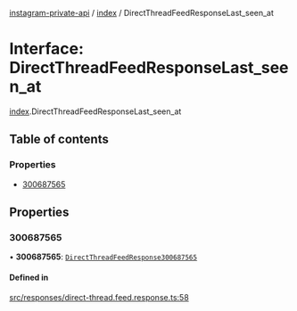 [instagram-private-api](../../README.md) / [index](../../modules/index.md) / DirectThreadFeedResponseLast_seen_at

# Interface: DirectThreadFeedResponseLast\_seen\_at

[index](../../modules/index.md).DirectThreadFeedResponseLast_seen_at

## Table of contents

### Properties

- [300687565](DirectThreadFeedResponseLast_seen_at.md#300687565)

## Properties

### 300687565

• **300687565**: [`DirectThreadFeedResponse300687565`](DirectThreadFeedResponse300687565.md)

#### Defined in

[src/responses/direct-thread.feed.response.ts:58](https://github.com/Nerixyz/instagram-private-api/blob/0e0721c/src/responses/direct-thread.feed.response.ts#L58)
